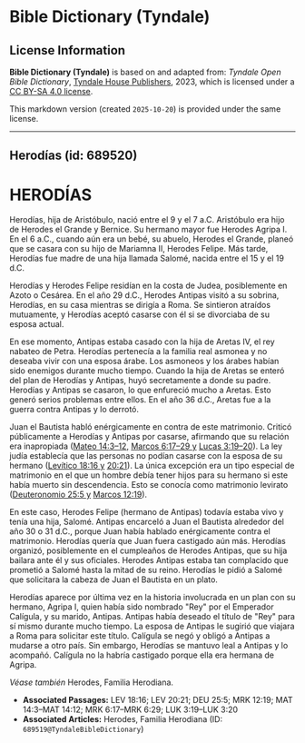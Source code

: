 # Bible Dictionary (Tyndale)

## License Information

**Bible Dictionary (Tyndale)** is based on and adapted from: _Tyndale Open Bible Dictionary_, [Tyndale House Publishers](https://tyndaleopenresources.com/), 2023, which is licensed under a [CC BY-SA 4.0 license](https://creativecommons.org/licenses/by-sa/4.0/legalcode.en).

This markdown version (created `2025-10-20`) is provided under the same license.



--------------------------------

## Herodías (id: 689520)

HERODÍAS
========

Herodías, hija de Aristóbulo, nació entre el 9 y el 7 a.C. Aristóbulo era hijo de Herodes el Grande y Bernice. Su hermano mayor fue Herodes Agripa I. En el 6 a.C., cuando aún era un bebé, su abuelo, Herodes el Grande, planeó que se casara con su hijo de Mariamna II, Herodes Felipe. Más tarde, Herodías fue madre de una hija llamada Salomé, nacida entre el 15 y el 19 d.C.

Herodías y Herodes Felipe residían en la costa de Judea, posiblemente en Azoto o Cesárea. En el año 29 d.C., Herodes Antipas visitó a su sobrina, Herodías, en su casa mientras se dirigía a Roma. Se sintieron atraídos mutuamente, y Herodías aceptó casarse con él si se divorciaba de su esposa actual.

En ese momento, Antipas estaba casado con la hija de Aretas IV, el rey nabateo de Petra. Herodías pertenecía a la familia real asmonea y no deseaba vivir con una esposa árabe. Los asmoneos y los árabes habían sido enemigos durante mucho tiempo. Cuando la hija de Aretas se enteró del plan de Herodías y Antipas, huyó secretamente a donde su padre. Herodías y Antipas se casaron, lo que enfureció mucho a Aretas. Esto generó serios problemas entre ellos. En el año 36 d.C., Aretas fue a la guerra contra Antipas y lo derrotó.

Juan el Bautista habló enérgicamente en contra de este matrimonio. Criticó públicamente a Herodías y Antipas por casarse, afirmando que su relación era inapropiada ([Mateo 14:3–12,](https://ref.ly/Matt14:3-Matt14:12) [Marcos 6:17–29 y](https://ref.ly/Mark6:17-Mark6:29) [Lucas 3:19–20](https://ref.ly/Luke3:19-Luke3:20)). La ley judía establecía que las personas no podían casarse con la esposa de su hermano ([Levítico 18:16 y](https://ref.ly/Lev18:16) [20:21](https://ref.ly/Lev20:21)). La única excepción era un tipo especial de matrimonio en el que un hombre debía tener hijos para su hermano si este había muerto sin descendencia. Esto se conocía como matrimonio levirato ([Deuteronomio 25:5 y](https://ref.ly/Deut25:5) [Marcos 12:19](https://ref.ly/Mark12:19)).

En este caso, Herodes Felipe (hermano de Antipas) todavía estaba vivo y tenía una hija, Salomé. Antipas encarceló a Juan el Bautista alrededor del año 30 o 31 d.C., porque Juan había hablado enérgicamente contra el matrimonio. Herodías quería que Juan fuera castigado aún más. Herodías organizó, posiblemente en el cumpleaños de Herodes Antipas, que su hija bailara ante él y sus oficiales. Herodes Antipas estaba tan complacido que prometió a Salomé hasta la mitad de su reino. Herodías le pidió a Salomé que solicitara la cabeza de Juan el Bautista en un plato.

Herodías aparece por última vez en la historia involucrada en un plan con su hermano, Agripa I, quien había sido nombrado "Rey" por el Emperador Calígula, y su marido, Antipas. Antipas había deseado el título de "Rey" para sí mismo durante mucho tiempo. La esposa de Antipas le sugirió que viajara a Roma para solicitar este título. Calígula se negó y obligó a Antipas a mudarse a otro país. Sin embargo, Herodías se mantuvo leal a Antipas y lo acompañó. Calígula no la habría castigado porque ella era hermana de Agripa.

*Véase también* Herodes, Familia Herodiana.

* **Associated Passages:** LEV 18:16; LEV 20:21; DEU 25:5; MRK 12:19; MAT 14:3–MAT 14:12; MRK 6:17–MRK 6:29; LUK 3:19–LUK 3:20
* **Associated Articles:** Herodes, Familia Herodiana (ID: `689519@TyndaleBibleDictionary`)

